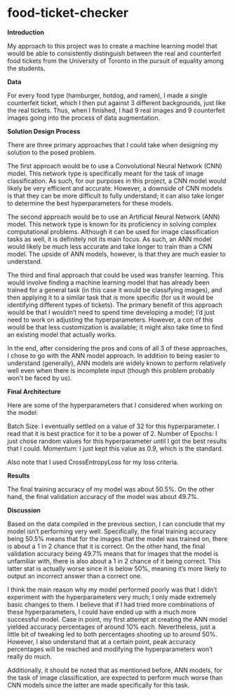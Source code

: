 # food-ticket-checker

**Introduction**

My approach to this project was to create a machine learning model that would be able to consistently distinguish between the real and counterfeit food tickets from the University of Toronto in the pursuit of equality among the students.

**Data**

For every food type (hamburger, hotdog, and ramen), I made a single counterfeit ticket, which I then put against 3 different backgrounds, just like the real tickets. Thus, when I finished, I had 9 real images and 9 counterfeit images going into the process of data augmentation. 

**Solution Design Process**

There are three primary approaches that I could take when designing my solution to the posed problem. 

The first approach would be to use a Convolutional Neural Network (CNN) model. This network type is specifically meant for the task of image classification. As such, for our purposes in this project, a CNN model would likely be very efficient and accurate. However, a downside of CNN models is that they can be more difficult to fully understand; it can also take longer to determine the best hyperparameters for these models.

The second approach would be to use an Artificial Neural Network (ANN) model. This network type is known for its proficiency in solving complex computational problems. Although it can be used for image classification tasks as well, it is definitely not its main focus. As such, an ANN model would likely be much less accurate and take longer to train than a CNN model. The upside of ANN models, however, is that they are much easier to understand. 

The third and final approach that could be used was transfer learning. This would involve finding a machine learning model that has already been trained for a general task (in this case it would be classifying images), and then applying it to a similar task that is more specific (for us it would be identifying different types of tickets). The primary benefit of this approach would be that I wouldn’t need to spend time developing a model; I’d just need to work on adjusting the hyperparameters. However, a con of this would be that less customization is available; it might also take time to find an existing model that actually works.

In the end, after considering the pros and cons of all 3 of these approaches, I chose to go with the ANN model approach. In addition to being easier to understand (generally), ANN models are widely known to perform relatively well even when there is incomplete input (though this problem probably won’t be faced by us).

**Final Architecture**

Here are some of the hyperparameters that I considered when working on the model:

Batch Size: I eventually settled on a value of 32 for this hyperparameter. I read that it is best practice for it to be a power of 2.
Number of Epochs: I just chose random values for this hyperparameter until I got the best results that I could.
Momentum: I just kept this value as 0.9, which is the standard.

Also note that I used CrossEntropyLoss for my loss criteria.

**Results**

The final training accuracy of my model was about 50.5%. On the other hand, the final validation accuracy of the model was about 49.7%. 

**Discussion**

Based on the data compiled in the previous section, I can conclude that my model isn’t performing very well. Specifically, the final training accuracy being 50.5% means that for the images that the model was trained on, there is about a 1 in 2 chance that it is correct. On the other hand, the final validation accuracy being 49.7% means that for images that the model is unfamiliar with, there is also about a 1 in 2 chance of it being correct. This latter stat is actually worse since it is below 50%, meaning it’s more likely to output an incorrect answer than a correct one.

I think the main reason why my model performed poorly was that I didn’t experiment with the hyperparameters very much; I only made extremely basic changes to them. I believe that if I had tried more combinations of these hyperparameters, I could have ended up with a much more successful model. Case in point, my first attempt at creating the ANN model yielded accuracy percentages of around 10% each. Nevertheless, just a little bit of tweaking led to both percentages shooting up to around 50%. However, I also understand that at a certain point, peak accuracy percentages will be reached and modifying the hyperparameters won’t really do much.

Additionally, it should be noted that as mentioned before, ANN models, for the task of image classification, are expected to perform much worse than CNN models since the latter are made specifically for this task.
